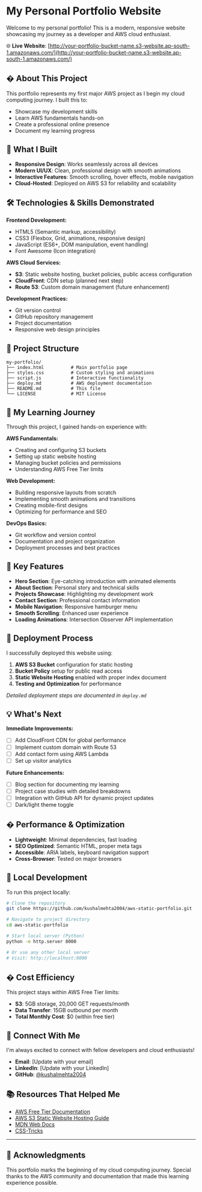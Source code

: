 # My Personal Portfolio Website

Welcome to my personal portfolio! This is a modern, responsive website showcasing my journey as a developer and AWS cloud enthusiast.

🌐 **Live Website**: [http://your-portfolio-bucket-name.s3-website.ap-south-1.amazonaws.com/](http://your-portfolio-bucket-name.s3-website.ap-south-1.amazonaws.com/)

## � About This Project

This portfolio represents my first major AWS project as I begin my cloud computing journey. I built this to:
- Showcase my development skills
- Learn AWS fundamentals hands-on
- Create a professional online presence
- Document my learning progress

## 🚀 What I Built

- **Responsive Design**: Works seamlessly across all devices
- **Modern UI/UX**: Clean, professional design with smooth animations
- **Interactive Features**: Smooth scrolling, hover effects, mobile navigation
- **Cloud-Hosted**: Deployed on AWS S3 for reliability and scalability

## 🛠️ Technologies & Skills Demonstrated

**Frontend Development:**
- HTML5 (Semantic markup, accessibility)
- CSS3 (Flexbox, Grid, animations, responsive design)
- JavaScript (ES6+, DOM manipulation, event handling)
- Font Awesome (Icon integration)

**AWS Cloud Services:**
- **S3**: Static website hosting, bucket policies, public access configuration
- **CloudFront**: CDN setup (planned next step)
- **Route 53**: Custom domain management (future enhancement)

**Development Practices:**
- Git version control
- GitHub repository management
- Project documentation
- Responsive web design principles

## 📁 Project Structure

```
my-portfolio/
├── index.html          # Main portfolio page
├── styles.css          # Custom styling and animations
├── script.js           # Interactive functionality
├── deploy.md           # AWS deployment documentation
├── README.md           # This file
└── LICENSE             # MIT License
```

## 🎯 My Learning Journey

Through this project, I gained hands-on experience with:

**AWS Fundamentals:**
- Creating and configuring S3 buckets
- Setting up static website hosting
- Managing bucket policies and permissions
- Understanding AWS Free Tier limits

**Web Development:**
- Building responsive layouts from scratch
- Implementing smooth animations and transitions
- Creating mobile-first designs
- Optimizing for performance and SEO

**DevOps Basics:**
- Git workflow and version control
- Documentation and project organization
- Deployment processes and best practices

## 🌟 Key Features

- **Hero Section**: Eye-catching introduction with animated elements
- **About Section**: Personal story and technical skills
- **Projects Showcase**: Highlighting my development work
- **Contact Section**: Professional contact information
- **Mobile Navigation**: Responsive hamburger menu
- **Smooth Scrolling**: Enhanced user experience
- **Loading Animations**: Intersection Observer API implementation

## 🚀 Deployment Process

I successfully deployed this website using:
1. **AWS S3 Bucket** configuration for static hosting
2. **Bucket Policy** setup for public read access
3. **Static Website Hosting** enabled with proper index document
4. **Testing and Optimization** for performance

*Detailed deployment steps are documented in `deploy.md`*

## 💡 What's Next

**Immediate Improvements:**
- [ ] Add CloudFront CDN for global performance
- [ ] Implement custom domain with Route 53
- [ ] Add contact form using AWS Lambda
- [ ] Set up visitor analytics

**Future Enhancements:**
- [ ] Blog section for documenting my learning
- [ ] Project case studies with detailed breakdowns
- [ ] Integration with GitHub API for dynamic project updates
- [ ] Dark/light theme toggle

## � Performance & Optimization

- **Lightweight**: Minimal dependencies, fast loading
- **SEO Optimized**: Semantic HTML, proper meta tags
- **Accessible**: ARIA labels, keyboard navigation support
- **Cross-Browser**: Tested on major browsers

## 🔧 Local Development

To run this project locally:

```bash
# Clone the repository
git clone https://github.com/kushalmehta2004/aws-static-portfolio.git

# Navigate to project directory
cd aws-static-portfolio

# Start local server (Python)
python -m http.server 8000

# Or use any other local server
# Visit: http://localhost:8000
```

## � Cost Efficiency

This project stays within AWS Free Tier limits:
- **S3**: 5GB storage, 20,000 GET requests/month
- **Data Transfer**: 15GB outbound per month
- **Total Monthly Cost**: $0 (within free tier)

## 🤝 Connect With Me

I'm always excited to connect with fellow developers and cloud enthusiasts!

- **Email**: [Update with your email]
- **LinkedIn**: [Update with your LinkedIn]
- **GitHub**: [@kushalmehta2004](https://github.com/kushalmehta2004)

## 📚 Resources That Helped Me

- [AWS Free Tier Documentation](https://aws.amazon.com/free/)
- [AWS S3 Static Website Hosting Guide](https://docs.aws.amazon.com/AmazonS3/latest/userguide/WebsiteHosting.html)
- [MDN Web Docs](https://developer.mozilla.org/en-US/docs/Web)
- [CSS-Tricks](https://css-tricks.com/)


---

## 🎉 Acknowledgments

This portfolio marks the beginning of my cloud computing journey. Special thanks to the AWS community and documentation that made this learning experience possible.

